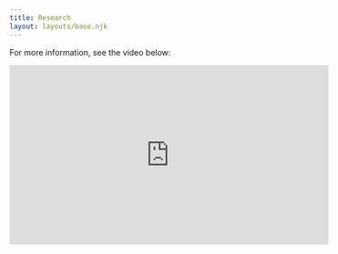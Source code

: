```yaml
---
title: Research
layout: layouts/base.njk
---
```


For more information, see the video below:

<iframe width="560" height="315" src="https://www.youtube.com/embed/5FsAWr5AwFo" frameborder="0" allow="accelerometer; autoplay; encrypted-media; gyroscope; picture-in-picture" allowfullscreen></iframe>
